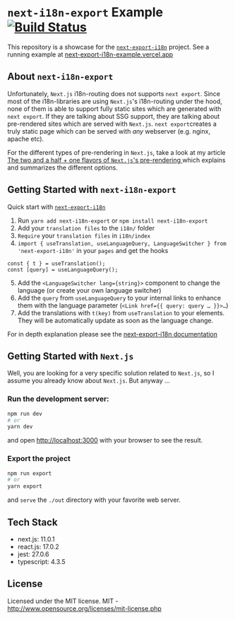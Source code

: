 
# `next-i18n-export` Example [![Build Status](https://app.travis-ci.com/martinkr/next-export-i18n-example.svg?branch=main)](https://app.travis-ci.com/martinkr/next-export-i18n-example)



This repository is a showcase for the [`next-export-i18n`](https://github.com/martinkr/next-export-i18n/) project.
See a running example at [next-export-i18n-example.vercel.app](https://next-export-i18n-example.vercel.app)

## About `next-i18n-export`
Unfortunately, `Next.js` i18n-routing does not supports `next export`.
Since most of the i18n-libraries are using  `Next.js`'s i18n-routing under the hood, none of them is able to support fully static sites which are generated with `next export`. If they are talking about SSG support, they are talking about pre-rendered sites which are served with `Next.js`. `next export`creates a truly static page which can be served with *any* webserver (e.g. nginx, apache etc).

For the different types of pre-rendering in `Next.js`, take a look at my article [The two and a half + one flavors of `Next.js`'s pre-rendering
](https://dev.to/martinkr/the-two-and-a-half-one-flavors-of-next-js-s-pre-rendering-44o) which explains and summarizes the different options. 


## Getting Started with `next-i18n-export`
Quick start with [`next-export-i18n`](https://github.com/martinkr/next-export-i18n/)
1. Run `yarn add next-i18n-export` or `npm install next-i18n-export`
2. Add your `translation files` to the `i18n/` folder
3. `Require` your `translation files` in `i18n/index`
4. `import { useTranslation, useLanguageQuery, LanguageSwitcher } from 'next-export-i18n'` in your `pages` and get the hooks 
```
const { t } = useTranslation();
const [query] = useLanguageQuery();
````
5. Add the `<LanguageSwitcher lang={string}>` component to change the language (or create your own language switcher)
6. Add the `query` from `useLanguageQuery` to your internal links to enhance them with the language parameter (`<Link href={{ query: query … }}>…`)
7. Add the translations with `t(key)` from `useTranslation` to your elements. They will be automatically update as soon as the language change.

For in depth explanation please see the [next-export-i18n documentation](https://github.com/martinkr/next-export-i18n/blob/main/README.md)

## Getting Started with `Next.js`

Well, you are looking for a very specific solution related to `Next.js`, so I assume you already know about `Next.js`. But anyway …

### Run the development server:

```bash
npm run dev
# or
yarn dev
```
and open [http://localhost:3000](http://localhost:3000) with your browser to see the result.


### Export the project

```bash
npm run export
# or
yarn export
```
and `serve` the `./out` directory with your favorite web server.
 

## Tech Stack 

- next.js: 11.0.1 
- react.js: 17.0.2 
- jest:  27.0.6  
- typescript:  4.3.5  


## License

Licensed under the MIT license.
MIT - http://www.opensource.org/licenses/mit-license.php

